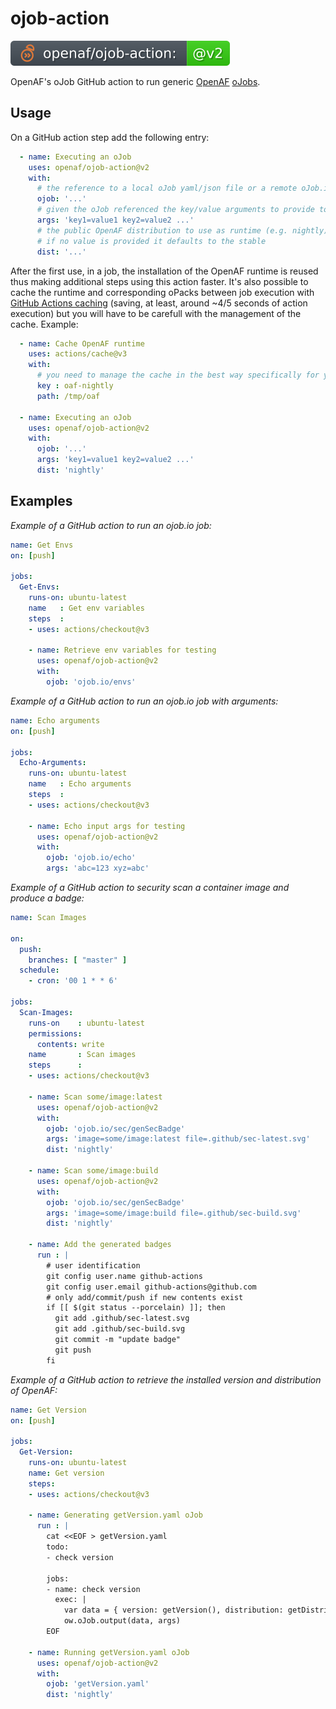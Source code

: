 # ojob-action

![version](.github/ojobs/version.svg)

OpenAF's oJob GitHub action to run generic [OpenAF](https://docs.openaf.io) [oJobs](https://docs.openaf.io/docs/concepts/oJob.html).

## Usage

On a GitHub action step add the following entry:

````yaml
  - name: Executing an oJob
    uses: openaf/ojob-action@v2
    with:
      # the reference to a local oJob yaml/json file or a remote oJob.io
      ojob: '...' 
      # given the oJob referenced the key/value arguments to provide to it
      args: 'key1=value1 key2=value2 ...'
      # the public OpenAF distribution to use as runtime (e.g. nightly)
      # if no value is provided it defaults to the stable
      dist: '...'
````

After the first use, in a job, the installation of the OpenAF runtime is reused thus making additional steps using this action faster. It's also possible to cache the runtime and corresponding oPacks between job execution with [GitHub Actions caching](https://docs.github.com/en/actions/using-workflows/caching-dependencies-to-speed-up-workflows#comparing-artifacts-and-dependency-caching) (saving, at least, around ~4/5 seconds of action execution) but you will have to be carefull with the management of the cache. Example:

````yaml
  - name: Cache OpenAF runtime
    uses: actions/cache@v3
    with:
      # you need to manage the cache in the best way specifically for your case
      key : oaf-nightly
      path: /tmp/oaf

  - name: Executing an oJob
    uses: openaf/ojob-action@v2
    with:
      ojob: '...' 
      args: 'key1=value1 key2=value2 ...'
      dist: 'nightly'
````

## Examples

*Example of a GitHub action to run an ojob.io job:*

````yaml
name: Get Envs
on: [push]

jobs:
  Get-Envs:
    runs-on: ubuntu-latest
    name   : Get env variables
    steps  :
    - uses: actions/checkout@v3

    - name: Retrieve env variables for testing
      uses: openaf/ojob-action@v2
      with:
        ojob: 'ojob.io/envs'
````

*Example of a GitHub action to run an ojob.io job with arguments:*

````yaml
name: Echo arguments
on: [push]

jobs:
  Echo-Arguments:
    runs-on: ubuntu-latest
    name   : Echo arguments
    steps  :
    - uses: actions/checkout@v3

    - name: Echo input args for testing
      uses: openaf/ojob-action@v2
      with:
        ojob: 'ojob.io/echo'
        args: 'abc=123 xyz=abc'
````

*Example of a GitHub action to security scan a container image and produce a badge:*

````yaml
name: Scan Images

on:
  push:
    branches: [ "master" ]
  schedule:
    - cron: '00 1 * * 6'

jobs:
  Scan-Images:
    runs-on    : ubuntu-latest
    permissions:
      contents: write
    name       : Scan images
    steps      :
    - uses: actions/checkout@v3

    - name: Scan some/image:latest
      uses: openaf/ojob-action@v2
      with:
        ojob: 'ojob.io/sec/genSecBadge'
        args: 'image=some/image:latest file=.github/sec-latest.svg'
        dist: 'nightly'

    - name: Scan some/image:build
      uses: openaf/ojob-action@v2
      with:
        ojob: 'ojob.io/sec/genSecBadge'
        args: 'image=some/image:build file=.github/sec-build.svg'
        dist: 'nightly'

    - name: Add the generated badges 
      run : |
        # user identification
        git config user.name github-actions
        git config user.email github-actions@github.com
        # only add/commit/push if new contents exist
        if [[ $(git status --porcelain) ]]; then
          git add .github/sec-latest.svg
          git add .github/sec-build.svg
          git commit -m "update badge"
          git push
        fi
````

*Example of a GitHub action to retrieve the installed version and distribution of OpenAF:*

````yaml
name: Get Version
on: [push]

jobs:
  Get-Version:
    runs-on: ubuntu-latest
    name: Get version
    steps:
    - uses: actions/checkout@v3

    - name: Generating getVersion.yaml oJob
      run : |
        cat <<EOF > getVersion.yaml
        todo:
        - check version
        
        jobs:
        - name: check version
          exec: |
            var data = { version: getVersion(), distribution: getDistribution() }
            ow.oJob.output(data, args)
        EOF

    - name: Running getVersion.yaml oJob
      uses: openaf/ojob-action@v2
      with:
        ojob: 'getVersion.yaml'
        dist: 'nightly'
````
